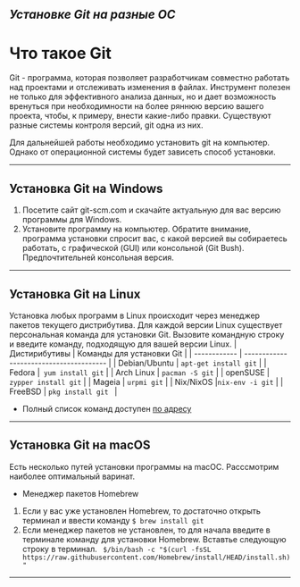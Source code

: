 ## _Установке Git на разные ОС_
#  Что такое Git

Git - программа, которая позволяет разработчикам совместно работать над проектами и отслеживать изменения в файлах. Инструмент полезен не только для эффективного анализа данных, но и дает возможность вренуться при необходимности на более ряннюю версию вашего проекта, чтобы, к примеру, внести какие-либо правки. Существуют разные системы контроля версий, git одна из них.

Для дальнейшей работы необходимо установить git на компьютер. Однако от операционной системы будет зависеть способ установки.

---
## Установка Git на Windows

1. Посетите сайт git-scm.com и скачайте актуальную для вас версию программы для Windows.
2. Установите программу на компьютер. Обратите внимание, программа установки спросит вас, с какой версией вы собираетесь работать, с графической (GUI) или консольной (Git Bush). Предпочтительней консольная версия.
---
## Установка Git на Linux
Установка любых программ в Linux происходит через менеджер пакетов текущего дистрибутива. Для каждой версии Linux существует персональная команда для установки Git.
 Вызовите командную строку и введите команду, подходящую для вашей версии Linux.
  | Дистирибутивы  |       Команды для установки Git         |
  | ------------  | --------------------------------------- |
  | Debian/Ubuntu | `apt-get install git`                  |
  | Fedora        |` yum install git`  |
  | Arch Linux    | `pacman -S git`                        |
  | openSUSE      | `zypper install git`                    |
  | Mageia        | `urpmi git`                             |
  | Nix/NixOS     |` nix-env -i git `                       |
  | FreeBSD       | `pkg install git `                      |


 - Полный список команд доступен [по адресу](https://git-scm.com/downloads)

---
## Установка Git на macOS
Есть несколько путей установки программы на macOC. Расссмотрим наиболее оптимальный варинат.
-  Менеджер пакетов Homebrew
1. Если у вас уже установлен Homebrew, то достаточно открыть терминал и ввести команду
 `$ brew install git`
2. Если менеджер пакетов не установлен, то для начала введите в терминале команду для установки Homebrew. Вставтье следующую строку в терминал.
` $/bin/bash -c "$(curl -fsSL https://raw.githubusercontent.com/Homebrew/install/HEAD/install.sh)"`
 ---
